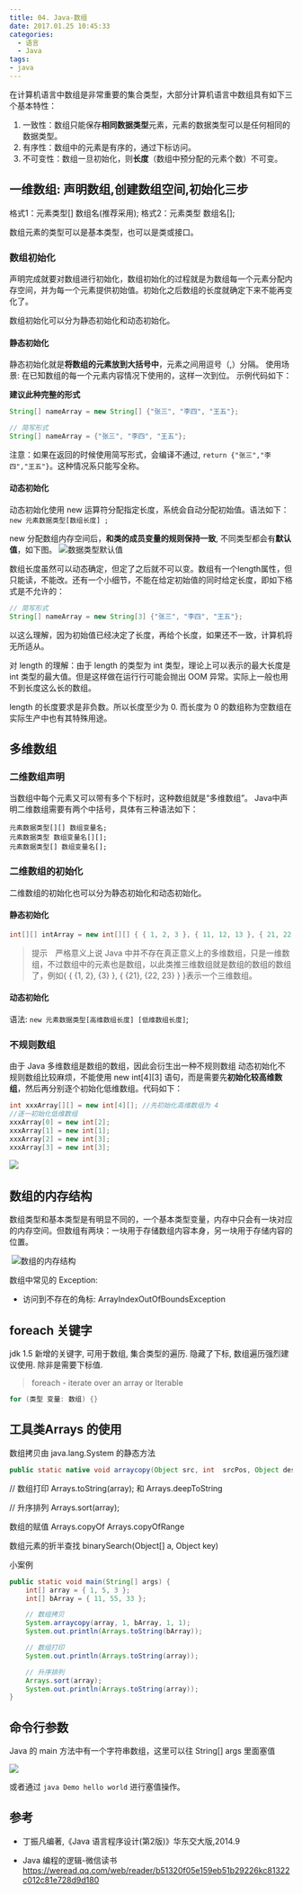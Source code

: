```yaml
---
title: 04. Java-数组
date: 2017.01.25 10:45:33
categories:
  - 语言
  - Java
tags:
- java
---
```


在计算机语言中数组是非常重要的集合类型，大部分计算机语言中数组具有如下三个基本特性：

1. 一致性：数组只能保存**相同数据类型**元素，元素的数据类型可以是任何相同的数据类型。
2. 有序性：数组中的元素是有序的，通过下标访问。
3. 不可变性：数组一旦初始化，则**长度**（数组中预分配的元素个数）不可变。

## 一维数组: 声明数组,创建数组空间,初始化三步

格式1：元素类型[] 数组名(推荐采用);
格式2：元素类型 数组名[];

数组元素的类型可以是基本类型，也可以是类或接口。  

### 数组初始化

声明完成就要对数组进行初始化，数组初始化的过程就是为数组每一个元素分配内存空间，并为每一个元素提供初始值。初始化之后数组的长度就确定下来不能再变化了。

数组初始化可以分为静态初始化和动态初始化。

#### 静态初始化

静态初始化就是**将数组的元素放到大括号中**，元素之间用逗号（,）分隔。
使用场景: 在已知数组的每一个元素内容情况下使用的，这样一次到位。
示例代码如下：

**建议此种完整的形式**

```java
String[] nameArray = new String[] {"张三", "李四", "王五"};
```

<!-- more -->

```java
// 简写形式
String[] nameArray = {"张三", "李四", "王五"};
```

注意：如果在返回的时候使用简写形式，会编译不通过, `return {"张三","李四","王五"}`。这种情况系只能写全称。

#### 动态初始化

动态初始化使用 new 运算符分配指定长度，系统会自动分配初始值。语法如下：`new 元素数据类型[数组长度] ;`

new 分配数组内存空间后，**和类的成员变量的规则保持一致**, 不同类型都会有**默认值**，如下图。
![数据类型默认值](https://upload-images.jianshu.io/upload_images/1662509-4087e8f4537c5156.png?imageMogr2/auto-orient/strip%7CimageView2/2/w/1240)

数组长度虽然可以动态确定，但定了之后就不可以变。数组有一个length属性，但只能读，不能改。还有一个小细节，不能在给定初始值的同时给定长度，即如下格式是不允许的：

```java
// 简写形式
String[] nameArray = new String[3] {"张三", "李四", "王五"};
```

以这么理解，因为初始值已经决定了长度，再给个长度，如果还不一致，计算机将无所适从。

对 length 的理解：由于 length 的类型为 int 类型，理论上可以表示的最大长度是 int 类型的最大值。但是这样做在运行行可能会抛出 OOM 异常。实际上一般也用不到长度这么长的数组。

length 的长度要求是非负数。所以长度至少为 0. 而长度为 0 的数组称为空数组在实际生产中也有其特殊用途。

## 多维数组

### 二维数组声明

当数组中每个元素又可以带有多个下标时，这种数组就是“多维数组”。
Java中声明二维数组需要有两个中括号，具体有三种语法如下：

```text
元素数据类型[][] 数组变量名;
元素数据类型 数组变量名[][];
元素数据类型[] 数组变量名[];
```

### 二维数组的初始化

二维数组的初始化也可以分为静态初始化和动态初始化。

#### 静态初始化

```java
int[][] intArray = new int[][] { { 1, 2, 3 }, { 11, 12, 13 }, { 21, 22, 23 }};
```

> 提示　严格意义上说 Java 中并不存在真正意义上的多维数组，只是一维数组，不过数组中的元素也是数组，以此类推三维数组就是数组的数组的数组了，例如{ { {1, 2}, {3} }, { {21}, {22, 23} } }表示一个三维数组。

#### 动态初始化

语法: `new 元素数据类型[高维数组长度] [低维数组长度]`;

### 不规则数组

由于 Java 多维数组是数组的数组，因此会衍生出一种不规则数组
动态初始化不规则数组比较麻烦，不能使用 new int[4][3] 语句，而是需要先**初始化较高维数组**，然后再分别逐个初始化低维数组。代码如下：

```java
int xxxArray[][] = new int[4][]; //先初始化高维数组为 4
//逐一初始化低维数组
xxxArray[0] = new int[2];
xxxArray[1] = new int[1];
xxxArray[2] = new int[3];
xxxArray[3] = new int[3];
```

![](https://upload-images.jianshu.io/upload_images/1662509-e1054034bc816264.png?imageMogr2/auto-orient/strip%7CimageView2/2/w/1240)
  
## 数组的内存结构

数组类型和基本类型是有明显不同的，一个基本类型变量，内存中只会有一块对应的内存空间。但数组有两块：一块用于存储数组内容本身，另一块用于存储内容的位置。

 ![数组的内存结构](http://upload-images.jianshu.io/upload_images/1662509-961f0a169874ae4c.png?imageMogr2/auto-orient/strip%7CimageView2/2/w/1240)

数组中常见的 Exception:

* 访问到不存在的角标: ArrayIndexOutOfBoundsException

## foreach 关键字

jdk 1.5 新增的关键字, 可用于数组, 集合类型的遍历. 隐藏了下标, 数组遍历强烈建议使用. 除非是需要下标值.

> foreach - iterate over an array or Iterable

```java
for (类型 变量: 数组) {}
```

## 工具类Arrays 的使用

数组拷贝由 java.lang.System 的静态方法

```java
public static native void arraycopy(Object src, int  srcPos, Object dest, int destPos, int length)
```

// 数组打印
Arrays.toString(array);
和 Arrays.deepToString

// 升序排列
Arrays.sort(array);

数组的赋值
Arrays.copyOf
Arrays.copyOfRange

数组元素的折半查找
binarySearch(Object[] a, Object key)

小案例

```java
public static void main(String[] args) {
    int[] array = { 1, 5, 3 };
    int[] bArray = { 11, 55, 33 };

    // 数组拷贝
    System.arraycopy(array, 1, bArray, 1, 1);
    System.out.println(Arrays.toString(bArray));

    // 数组打印
    System.out.println(Arrays.toString(array));

    // 升序排列
    Arrays.sort(array);
    System.out.println(Arrays.toString(array));
}
```

## 命令行参数

Java 的 main 方法中有一个字符串数组，这里可以往 String[] args 里面塞值

![](https://upload-images.jianshu.io/upload_images/1662509-270a9070d9606eea.png?imageMogr2/auto-orient/strip%7CimageView2/2/w/1240)

或者通过 `java Demo hello world` 进行塞值操作。

## 参考

* 丁振凡编著,《Java 语言程序设计(第2版)》华东交大版,2014.9

* Java 编程的逻辑-微信读书
<https://weread.qq.com/web/reader/b51320f05e159eb51b29226kc81322c012c81e728d9d180>
